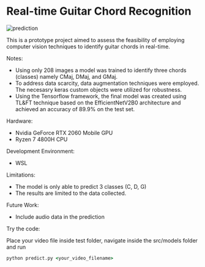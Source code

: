 Real-time Guitar Chord Recognition
==================================

![prediction](https://github.com/djbacad/guitar-chord-recognition/assets/61301478/42779f15-ca82-4fdd-ae8f-3a0f98a1d91f)

This is a prototype project aimed to assess the feasibility of employing computer vision techniques to identify guitar chords in real-time.

Notes:
- Using only 208 images a model was trained to identify three chords (classes) namely CMaj, DMaj, and GMaj.
- To address data scarcity, data augmentation techniques were employed. The necesasry keras custom objects were utilized for robustness.
- Using the Tensorflow framework, the final model was created using TL&FT technique based on the EfficientNetV2B0 architecture and achieved an accuracy of 89.9% on the test set.

Hardware: 
- Nvidia GeForce RTX 2060 Mobile GPU
- Ryzen 7 4800H CPU

Development Environment:
- WSL

Limitations:
- The model is only able to predict 3 classes (C, D, G)
- The results are limited to the data collected.

Future Work:
- Include audio data in the prediction

Try the code:

Place your video file inside test folder, navigate inside the src/models folder and run
```cmd
python predict.py <your_video_filename>
